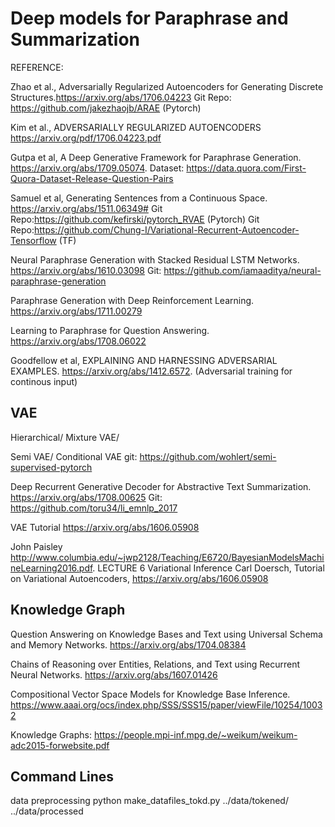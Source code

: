 # Deep models for Paraphrase and Summarization

REFERENCE:

Zhao et al., Adversarially Regularized Autoencoders for Generating Discrete Structures.https://arxiv.org/abs/1706.04223 Git Repo: https://github.com/jakezhaojb/ARAE (Pytorch)

Kim et al., ADVERSARIALLY REGULARIZED AUTOENCODERS https://arxiv.org/pdf/1706.04223.pdf

Gutpa et al, A Deep Generative Framework for Paraphrase Generation. https://arxiv.org/abs/1709.05074. Dataset: https://data.quora.com/First-Quora-Dataset-Release-Question-Pairs

Samuel et al, Generating Sentences from a Continuous Space. https://arxiv.org/abs/1511.06349# Git Repo:https://github.com/kefirski/pytorch_RVAE (Pytorch) Git Repo:https://github.com/Chung-I/Variational-Recurrent-Autoencoder-Tensorflow (TF)

Neural Paraphrase Generation with Stacked Residual LSTM Networks. https://arxiv.org/abs/1610.03098 Git: https://github.com/iamaaditya/neural-paraphrase-generation

Paraphrase Generation with Deep Reinforcement Learning. https://arxiv.org/abs/1711.00279

Learning to Paraphrase for Question Answering. https://arxiv.org/abs/1708.06022

Goodfellow et al, EXPLAINING AND HARNESSING ADVERSARIAL EXAMPLES. https://arxiv.org/abs/1412.6572. (Adversarial training for continous input)

## VAE

Hierarchical/ Mixture VAE/

Semi VAE/ Conditional VAE git: https://github.com/wohlert/semi-supervised-pytorch

Deep Recurrent Generative Decoder for Abstractive Text Summarization. https://arxiv.org/abs/1708.00625 Git: https://github.com/toru34/li_emnlp_2017

VAE Tutorial https://arxiv.org/abs/1606.05908

John Paisley http://www.columbia.edu/~jwp2128/Teaching/E6720/BayesianModelsMachineLearning2016.pdf. LECTURE 6 Variational Inference
Carl Doersch, Tutorial on Variational Autoencoders, https://arxiv.org/abs/1606.05908

## Knowledge Graph

Question Answering on Knowledge Bases and Text using Universal Schema and Memory Networks. https://arxiv.org/abs/1704.08384

Chains of Reasoning over Entities, Relations, and Text using Recurrent Neural Networks. https://arxiv.org/abs/1607.01426

Compositional Vector Space Models for Knowledge Base Inference. https://www.aaai.org/ocs/index.php/SSS/SSS15/paper/viewFile/10254/10032

Knowledge Graphs: https://people.mpi-inf.mpg.de/~weikum/weikum-adc2015-forwebsite.pdf

## Command Lines

data preprocessing python make_datafiles_tokd.py ../data/tokened/ ../data/processed

